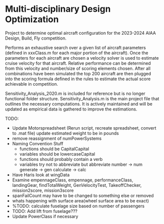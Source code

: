 # Multi-disciplinary Design Optimization
Project to determine optimal aircraft configuration for the 2023-2024 AIAA Design, Build, Fly competition.

Performs an exhaustive search over a given list of aircraft parameters (defined in xxxClass.m for each major portion of the aircraft). Once the parameters for each aircraft are chosen a velocity solver is used to estimate cruise velocity for that aircraft. Relative performance can be determined from this velocity and number/size of scoring elements chosen. After all combinations have been simulated the top 200 aircraft are then plugged into the scoring formula defined in the rules to estimate the actual score achievable in competition.

Sensitivity_Analysis_2020.m is included for reference but is no longer functional folder structure. Sensitivity_Analysis.m is the main project file that outlines the necessary computations. It is actively maintained and will be updated as empirical data is gathered to improve the estimations.

 TODO:
* Update Motorspreadsheet (Rerun script, recreate spreadsheet, convert to .mat file) update estimated weight to be in pounds
* remove reassignment of numPowerSystems
* Naming Convention Stuff
  * functions should be CapitalCapital
  * variables should be lowercaseCapital
  * functions should probably contain a verb
  * variables try not to abbreviate but abbreviate number -> num generate -> gen calculate -> calc
* Have Haris look at wingData
* Examine empennageClass, empennage, performanceClass, landingGear, findTotalWeight, GenVelocityTest, TakeoffChecker, mission2score, mission3score
* spanFailCount may have to be changed to something else or removed
* whats happening with surface area(wheel surface area to be exact)
* %TODO: calculate fuselage size based on number of passengers
* TODO: Add lift from fuselage???
* Update PowerClass if necessary